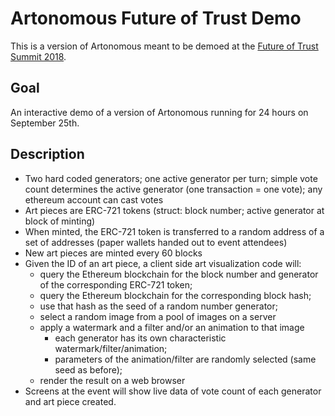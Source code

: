 # Artonomous Future of Trust Demo

This is a version of Artonomous meant to be demoed at the [Future of Trust Summit 2018](https://futureoftrust.eu/).

## Goal
An interactive demo of a version of Artonomous running for 24 hours on September 25th.

## Description
* Two hard coded generators; one active generator per turn; simple vote count determines the active generator (one transaction = one vote); any ethereum account can cast votes
* Art pieces are ERC-721 tokens (struct: block number; active generator at block of minting)
* When minted, the ERC-721 token is transferred to a random address of a set of addresses (paper wallets handed out to event attendees)
* New art pieces are minted every 60 blocks
* Given the ID of an art piece, a client side art visualization code will:
  * query the Ethereum blockchain for the block number and generator of the corresponding ERC-721 token;
  * query the Ethereum blockchain for the corresponding block hash;
  * use that hash as the seed of a random number generator;
  * select a random image from a pool of images on a server
  * apply a watermark and a filter and/or an animation to that image
    * each generator has its own characteristic watermark/filter/animation;
    * parameters of the animation/filter are randomly selected (same seed as before);
  * render the result on a web browser
* Screens at the event will show live data of vote count of each generator and art piece created.
